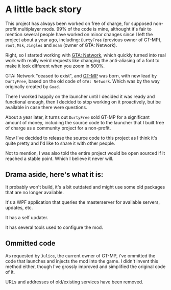 # A little back story

This project has always been worked on free of charge, for supposed non-profit multiplayer mods. 99% of the code is mine, althought it's fair to mention several people have worked on minor changes since I left the project about a year ago, including: `DurtyFree` (previous owner of GT-MP), `root`, `Msk`, `Jingles` and `Adam` (owner of GTA: Network).

Right, so I started working with [GTA: Network](https://gtanet.work/), which quickly turned into real work with really weird requests like changing the anti-aliasing of a font to make it look different when you zoom in 500%.

GTA: Network "ceased to exist", and [GT-MP](https://gt-mp.net/) was born, with new lead by `DurtyFree`, based on the old code of `GTA: Network`. Which was by the way originally created by `Guad`.

There I worked happily on the launcher until I decided it was ready and functional enough, then I decided to stop working on it proactively, but be available in case there were questions.

About a year later, it turns out `DurtyFree` sold GT-MP for a significant amount of money, including the source code to the launcher that I built free of charge as a community project for a non-profit.

Now I've decided to release the source code to this project as I think it's quite pretty and I'd like to share it with other people.

Not to mention, I was also told the entire project would be open sourced if it reached a stable point. Which I believe it never will.

## Drama aside, here's what it is:

It probably won't build, it's a bit outdated and might use some old packages that are no longer available.

It's a WPF application that queries the masterserver for available servers, updates, etc.

It has a self updater.

It has several tools used to configure the mod.

## Ommitted code

As requested by `Julice`, the current owner of GT-MP, i've ommitted the code that launches and injects the mod into the game. I didn't invent this method either, though I've grossly improved and simplified the original code of it.

URLs and addresses of old/existing services have been removed.